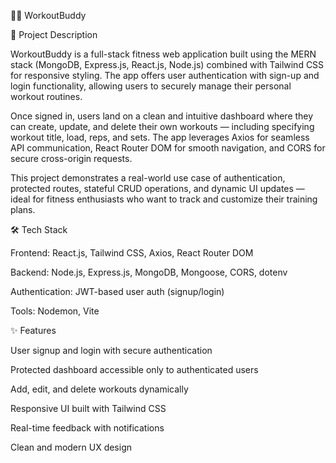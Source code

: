  🏋️‍♂️ WorkoutBuddy

📄 Project Description

WorkoutBuddy is a full-stack fitness web application built using the MERN stack (MongoDB, Express.js, React.js, Node.js) combined with Tailwind CSS for responsive styling. The app offers user authentication with sign-up and login functionality, allowing users to securely manage their personal workout routines.

Once signed in, users land on a clean and intuitive dashboard where they can create, update, and delete their own workouts — including specifying workout title, load, reps, and sets. The app leverages Axios for seamless API communication, React Router DOM for smooth navigation, and CORS for secure cross-origin requests.

This project demonstrates a real-world use case of authentication, protected routes, stateful CRUD operations, and dynamic UI updates — ideal for fitness enthusiasts who want to track and customize their training plans.

🛠 Tech Stack

Frontend: React.js, Tailwind CSS, Axios, React Router DOM

Backend: Node.js, Express.js, MongoDB, Mongoose, CORS, dotenv

Authentication: JWT-based user auth (signup/login)

Tools: Nodemon, Vite

✨ Features

User signup and login with secure authentication

Protected dashboard accessible only to authenticated users

Add, edit, and delete workouts dynamically

Responsive UI built with Tailwind CSS

Real-time feedback with notifications

Clean and modern UX design


